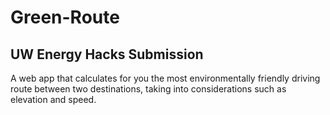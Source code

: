 # Green-Route
## UW Energy Hacks Submission
A web app that calculates for you the most environmentally friendly driving route between two destinations, taking into considerations such as elevation and speed. 
